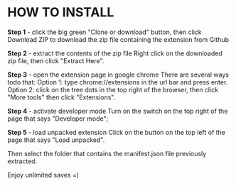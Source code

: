 # HOW TO INSTALL

**Step 1** -  click the big green "Clone or download" button, then click Download ZIP to download the zip file containing the extension from Github

**Step 2** - extract the contents of the zip file
Right click on the downloaded zip file, then click "Extract Here".

**Step 3** - open the extension page in google chrome
There are several ways todo that:
  Option 1: type chrome://extensions in the url bar and press enter.
  Option 2: click on the tree dots in the top right of the browser, then click "More tools" then click "Extensions".

**Step 4** - activate developer mode
Turn on the switch on the top right of the page that says "Developer mode";

**Step 5** - load unpacked extension
Click on the button on the top left of the page that says "Load unpacked".

Then select the folder that contains the manifest.json file previously extracted.

Enjoy unlimited saves =)